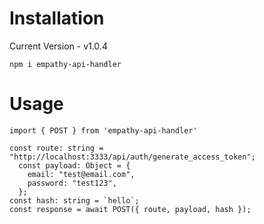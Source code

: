 # Installation

Current Version - v1.0.4

`npm i empathy-api-handler`

# Usage

```
import { POST } from 'empathy-api-handler'

const route: string = "http://localhost:3333/api/auth/generate_access_token";
  const payload: Object = {
    email: "test@email.com",
    password: "test123",
  };
const hash: string = `hello`;
const response = await POST({ route, payload, hash });
```
